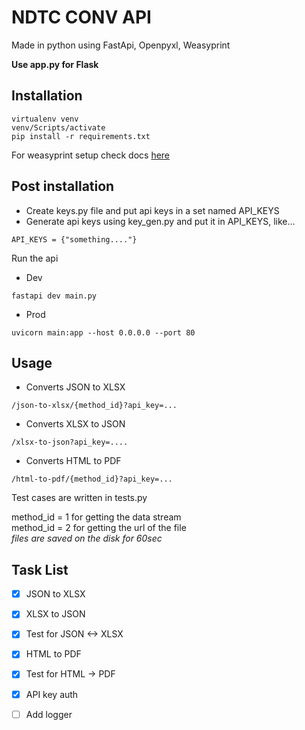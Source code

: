 # NDTC CONV API

Made in python using FastApi, Openpyxl, Weasyprint

**Use app.py for Flask**

## Installation
```
virtualenv venv
venv/Scripts/activate
pip install -r requirements.txt
```
For weasyprint setup check docs [here](https://doc.courtbouillon.org/weasyprint/stable/first_steps.html#installation)

## Post installation
- Create keys.py file and put api keys in a set named API_KEYS
- Generate api keys using key_gen.py and put it in API_KEYS, like...

```
API_KEYS = {"something...."}
```

Run the api
- Dev
```
fastapi dev main.py
```
- Prod
```
uvicorn main:app --host 0.0.0.0 --port 80
```


## Usage
- Converts JSON to XLSX

```
/json-to-xlsx/{method_id}?api_key=...
```

- Converts XLSX to JSON
```
/xlsx-to-json?api_key=....
```
- Converts HTML to PDF
```
/html-to-pdf/{method_id}?api_key=...
```

Test cases are written in tests.py

method_id = 1 for getting the data stream <br>
method_id = 2 for getting the url of the file <br>
*files are saved on the disk for 60sec*

## Task List
- [x] JSON to XLSX
- [X] XLSX to JSON
- [X] Test for JSON <-> XLSX
- [x] HTML to PDF
- [x] Test for HTML -> PDF
- [x] API key auth
- [ ] Add logger

